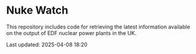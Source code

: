 # Nuke Watch

This repository includes code for retrieving the latest information available on the output of EDF nuclear power plants in the UK.

Last updated: 2025-04-08 18:20